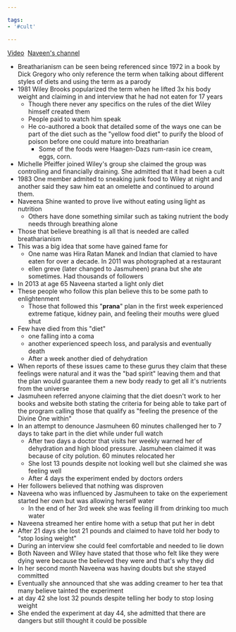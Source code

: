 ```yaml
---

tags: 
- '#cult'

---
```

[Video](https://youtu.be/WWRniMqhr00)  [Naveen's channel](https://www.youtube.com/channel/UCMBZdxVz9EnXolJn2sFenag)   

*   Breatharianism can be seen being referenced since 1972 in a book by Dick Gregory who only reference the term when talking about different styles of diets and using the term as a parody
*   1981 Wiley Brooks popularized the term when he lifted 3x his body weight and claiming in and interview that he had not eaten for 17 years
    *   Though there never any specifics on the rules of the diet Wiley himself created them
    *   People paid to watch him speak
    *   He co-authored a book that detailed some of the ways one can be part of the diet such as the "yellow food diet" to purify the blood of poison before one could mature into breatharian
        *   Some of the foods were Haagen-Dazs rum-rasin ice cream, eggs, corn.
*   Michelle Pfeiffer joined Wiley's group she claimed the group was controlling and financially draining. She admitted that it had been a cult
*   1983 One member admited to sneaking junk food to Wiley at night and another said they saw him eat an omelette and continued to around them.
*   Naveena Shine wanted to prove live without eating using light as nutrition
    *   Others have done something similar such as taking nutrient the body needs through breathing alone
*   Those that believe breathing is all that is needed are called breatharianism
*   This was a big idea that some have gained fame for
    *   One name was Hira Ratan Manek and Indian that clamied to have eaten for over a decade. In 2011 was photographed at a restaurant
    *   ellen greve (later changed to Jasmuheen) prana but she ate sometimes. Had thousands of followers
*   In 2013 at age 65 Naveena started a light only diet
*   These people who follow this plan believe this to be some path to enlightenment
    *   Those that followed this "**prana**" plan in the first week experienced extreme fatique, kidney pain, and feeling their mouths were glued shut
*   Few have died from this "diet"
    *   one falling into a coma
    *   another experienced speech loss, and paralysis and eventually death
    *   After a week another died of dehydration
*   When reports of these issues came to these gurus they claim that these feelings were natural and it was the "bad spirit" leaving them and that the plan would guarantee them a new body ready to get all it's nutrients from the universe
*   Jasmuheen referred anyone claiming that the diet doesn't work to her books and website both stating the criteria for being able to take part of the program calling those that qualify as "feeling the presence of the Divine One within"
*   In an attempt to denounce Jasmuheen 60 minutes challenged her to 7 days to take part in the diet while under full watch
    *   After two days a doctor that visits her weekly warned her of dehydration and high blood pressure. Jasmuheen claimed it was because of city polution. 60 minutes relocated her
    *   She lost 13 pounds despite not looking well but she claimed she was feeling well
    *   After 4 days the experiment ended by doctors orders
*   Her followers believed that nothing was disproven
*   Naveena who was influenced by Jasmuheen to take on the experiement started her own but was allowing herself water
    *   In the end of her 3rd week she was feeling ill from drinking too much water
*   Naveena streamed her entire home with a setup that put her in debt
*   After 21 days she lost 21 pounds and claimed to have told her body to "stop losing weight"
*   During an interview she could feel comfortable and needed to lie down
*   Both Naveen and Wiley have stated that those who felt like they were dying were because the believed they were and that's why they did
*   In her second month Naveena was having doubts but she stayed committed
*   Eventually she announced that she was adding creamer to her tea that many believe tainted the experiment
*   at day 42 she lost 32 pounds despite telling her body to stop losing weight
*   She ended the experiment at day 44, she admitted that there are dangers but still thought it could be possible

